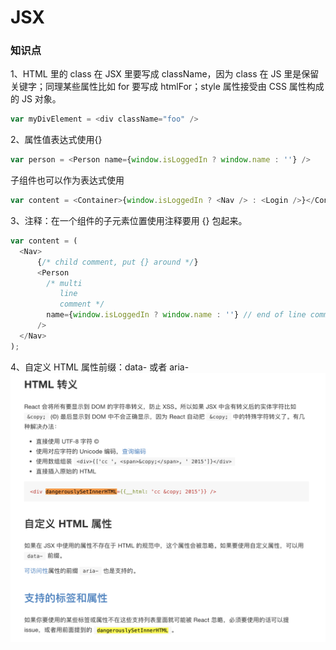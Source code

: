 # JSX

### 知识点
1、HTML 里的 class 在 JSX 里要写成 className，因为 class 在 JS 里是保留关键字；同理某些属性比如 for 要写成 htmlFor；style 属性接受由 CSS 属性构成的 JS 对象。
```js
var myDivElement = <div className="foo" />
```

2、属性值表达式使用{}
```js
var person = <Person name={window.isLoggedIn ? window.name : ''} />
```
子组件也可以作为表达式使用
```js
var content = <Container>{window.isLoggedIn ? <Nav /> : <Login />}</Container>;
```

3、注释：在一个组件的子元素位置使用注释要用 {} 包起来。
```js
var content = (
  <Nav>
      {/* child comment, put {} around */}
      <Person
        /* multi
           line
           comment */
        name={window.isLoggedIn ? window.name : ''} // end of line comment
      />
  </Nav>
);
```

4、自定义 HTML 属性前缀：data- 或者 aria-
![JSX](./img/JSX.png)
